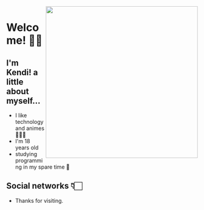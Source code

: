 <img align="right" width="400" height="400" src="https://i.pinimg.com/originals/9a/56/e2/9a56e28fb37e6179943c9fd3974e0745.gif">

# Welcome! ✌🏻
## I'm Kendi! a little about myself...

* I like technology and animes 🕵🏻‍♂️
* I'm 18 years old
* studying programming in my spare time 👾

## Social networks 👇🏻





* Thanks for visiting.
